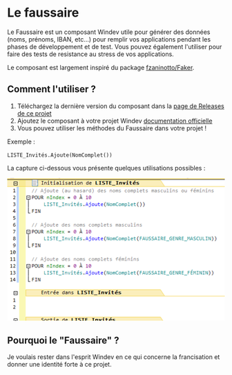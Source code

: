 # Le faussaire

Le Faussaire est un composant Windev utile pour générer des données (noms, prénoms, IBAN, etc...) pour remplir vos applications pendant les phases de développement et de test. Vous pouvez également l'utiliser pour faire des tests de resistance au stress de vos applications.

Le composant est largement inspiré du package [fzaninotto/Faker](https://github.com/fzaninotto/Faker).

## Comment l'utiliser ?

1. Téléchargez la dernière version du composant dans la [page de Releases de ce projet](https://github.com/TeddyBear06/windev-faussaire/releases)
2. Ajoutez le composant à votre projet Windev [documentation officielle](https://doc.pcsoft.fr/?2014006)
3. Vous pouvez utiliser les méthodes du Faussaire dans votre projet !

Exemple :

```
LISTE_Invités.Ajoute(NomComplet())
```

La capture ci-dessous vous présente quelques utilisations possibles :

![Utilisations possibles du Faussaire](https://github.com/TeddyBear06/windev-faussaire/blob/7f437ffe5bd1f7678ffdf8d03c91d5906134592d/Documents/Screenshot_69.png)

## Pourquoi le "Faussaire" ?

Je voulais rester dans l'esprit Windev en ce qui concerne la francisation et donner une identité forte à ce projet.
